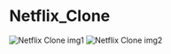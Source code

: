 # Netflix_Clone

![Netflix Clone img1](https://github.com/user-attachments/assets/fc197d81-40fe-4712-b9dd-fe2acc3cee78)
![Netflix Clone img2](https://github.com/user-attachments/assets/5c0874ec-337d-4edc-85f8-099738cb624e)

